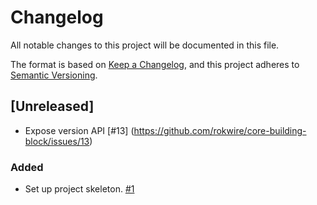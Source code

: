 # Changelog
All notable changes to this project will be documented in this file.

The format is based on [Keep a Changelog](https://keepachangelog.com/en/1.0.0/),
and this project adheres to [Semantic Versioning](https://semver.org/spec/v2.0.0.html).

## [Unreleased]
- Expose version API [#13] (https://github.com/rokwire/core-building-block/issues/13)
### Added
- Set up project skeleton. [#1](https://github.com/rokwire/core-building-block/issues/1)

